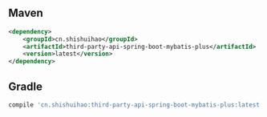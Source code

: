 ## Maven

```xml
<dependency>
    <groupId>cn.shishuihao</groupId>
    <artifactId>third-party-api-spring-boot-mybatis-plus</artifactId>
    <version>latest</version>
</dependency>
```

## Gradle

``` groovy
compile 'cn.shishuihao:third-party-api-spring-boot-mybatis-plus:latest'
```
